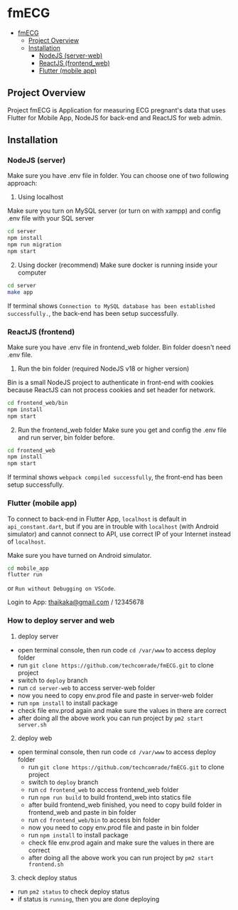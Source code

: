 # fmECG

<!-- ## Table of Contents -->

- [fmECG](#fmecg)
  - [Project Overview](#project-overview)
  - [Installation](#installation)
    - [NodeJS (server-web)](#nodejs-server)
    - [ReactJS (frontend_web)](#reactjs-frontend)
    - [Flutter (mobile app)](#flutter-mobile-app)

## Project Overview

Project fmECG is Application for measuring ECG pregnant's data that uses Flutter for Mobile App, NodeJS for back-end and ReactJS for web admin. 

## Installation

### NodeJS (server)
Make sure you have .env file in folder. You can choose one of two following approach:
1. Using localhost 

Make sure you turn on MySQL server (or turn on with xampp) and config .env file with your SQL server
```bash
cd server
npm install
npm run migration
npm start
```

2. Using docker (recommend)
Make sure docker is running inside your computer
```bash
cd server
make app
```
If terminal shows `Connection to MySQL database has been established successfully.`, the back-end has been setup successfully.

### ReactJS (frontend)
Make sure you have .env file in frontend_web folder. Bin folder doesn't need .env file.
1. Run the bin folder (required NodeJS v18 or higher version)

Bin is a small NodeJS project to authenticate in front-end with cookies because ReactJS can not process cookies and set header for network. 
```bash
cd frontend_web/bin
npm install
npm start
```

2. Run the frontend_web folder
Make sure you get and config the .env file and run server, bin folder before.
```bash
cd frontend_web
npm install
npm start
```
If terminal shows `webpack compiled successfully`, the front-end has been setup successfully.

### Flutter (mobile app)

To connect to back-end in Flutter App, `localhost` is default in `api_constant.dart`, but if you are in trouble with `localhost` (with Android simulator) and cannot connect to API, use correct IP of your Internet instead of `localhost`.

Make sure you have turned on Android simulator.

```bash
cd mobile_app
flutter run
```

or `Run without Debugging on VSCode`.

Login to App: thaikaka@gmail.com / 12345678


### How to deploy server and web 

1. deploy server 
  - open terminal console, then run code `cd /var/www` to access deploy folder 
  - run `git clone https://github.com/techcomrade/fmECG.git` to clone project 
  - switch to `deploy` branch
  - run `cd server-web` to access server-web folder
  - now you need to copy env.prod file and paste in server-web folder
  - run `npm install` to install package 
  - check file env.prod again and make sure the values in there are correct
  - after doing all the above work you can run project by `pm2 start server.sh`
2. deploy web
- open terminal console, then run code `cd /var/www` to access deploy folder 
  - run `git clone https://github.com/techcomrade/fmECG.git` to clone project 
  - switch to `deploy` branch
  - run `cd frontend_web` to access frontend_web folder
  - run `npm run build` to build frontend_web into statics file
  - after build frontend_web finished, you need to copy build folder in frontend_web and paste in bin folder
  - run `cd frontend_web/bin` to access bin folder 
  - now you need to copy env.prod file and paste in bin folder
  - run `npm install` to install package 
  - check file env.prod again and make sure the values in there are correct
  - after doing all the above work you can run project by `pm2 start frontend.sh` 

3. check deploy status
  - run `pm2 status` to check deploy status 
  - if status is `running`, then you are done deploying
